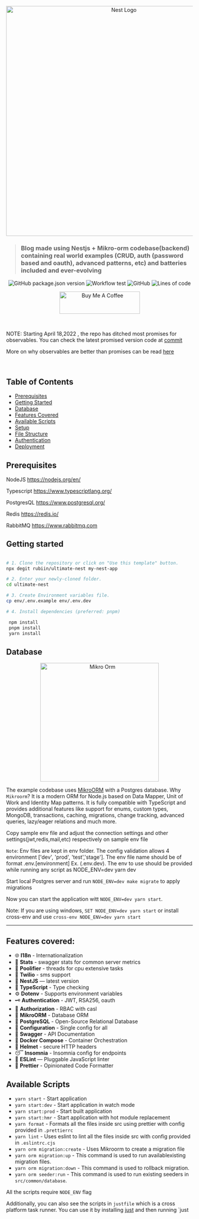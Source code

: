 <p align="center">
  <a href="http://nestjs.com/" target="blank"><img src="https://i.imgur.com/4xiI9Hu.png" width="620" alt="Nest Logo" /></a>
</p>

> ### Blog made using Nestjs + Mikro-orm codebase(backend) containing real world examples (CRUD, auth (password based and oauth), advanced patterns, etc) and batteries included and ever-evolving

<p align="center">
<img alt="GitHub package.json version" src="https://img.shields.io/github/package-json/v/rubiin/ultimate-nest">
<img alt="Workflow test" src="https://github.com/rubiin/ultimate-nest/actions/workflows/github-ci.yml/badge.svg">
<img alt="GitHub" src="https://img.shields.io/github/license/rubiin/ultimate-nest">
<img alt="Lines of code" src="https://img.shields.io/tokei/lines/github/rubiin/ultimate-nest">
</p>
<p align="center">
<a href="https://www.buymeacoffee.com/XbgWxt567" target="_blank"><img src="https://cdn.buymeacoffee.com/buttons/v2/default-green.png" alt="Buy Me A Coffee" style="height: 60px !important;width: 217px !important;" ></a>
</p>
<br/>

NOTE: Starting April 18,2022 , the repo has ditched most promises for observables. You can check the latest promised version code at
[commit](https://github.com/rubiin/ultimate-nest/tree/fb06b34f7d36f36195880e600f8f1b5b86f71213)

More on why observables are better than promises can be read [here](https://betterprogramming.pub/observables-vs-promises-which-one-should-you-use-c19aef53c680)

<br/>

## Table of Contents

-   [Prerequisites](#prerequisites)
-   [Getting Started](#getting-started)
-   [Database](#database)
-   [Features Covered](#features-covered)
-   [Available Scripts](#available-scripts)
-   [Setup](#setup)
-   [File Structure](#file-structure)
-   [Authentication](#authentication)
-   [Deployment](#deployment)

## Prerequisites

NodeJS
https://nodejs.org/en/

Typescript
https://www.typescriptlang.org/

PostgresQL
https://www.postgresql.org/

Redis
https://redis.io/

RabbitMQ
https://www.rabbitmq.com

## Getting started

```sh

# 1. Clone the repository or click on "Use this template" button.
npx degit rubiin/ultimate-nest my-nest-app

# 2. Enter your newly-cloned folder.
cd ultimate-nest

# 3. Create Environment variables file.
cp env/.env.example env/.env.dev

# 4. Install dependencies (preferred: pnpm)

 npm install
 pnpm install
 yarn install

```

## Database

<p align="center">
  <a href="https://mikro-orm.io/" target="blank"><img src="https://raw.githubusercontent.com/mikro-orm/mikro-orm/master/docs/static/img/logo-readme.svg?sanitize=true" width="320" alt="Mikro Orm" /></a>
</p>

The example codebase uses [MikroORM](https://mikro-orm.io/) with a Postgres database. Why `Mikroorm`? It is a modern ORM for Node.js based on Data Mapper, Unit of Work and Identity Map patterns. It is fully compatible with TypeScript and provides additional features like support for enums, custom types, MongoDB, transactions, caching, migrations, change tracking, advanced queries, lazy/eager relations and much more.

Copy sample env file and adjust the connection settings and other settings(jwt,redis,mail,etc) respectively on sample env file

`Note`: Env files are kept in env folder. The config validation allows 4 environment ['dev', 'prod', 'test','stage']. The env file name
should be of format .env.[environment] Ex. (.env.dev). The env to use should be provided while running any script as NODE_ENV=dev yarn dev

Start local Postgres server and run `NODE_ENV=dev make migrate` to apply migrations

Now you can start the application witt `NODE_ENV=dev yarn start`.

Note: If you are using windows, `SET NODE_ENV=dev yarn start` or install cross-env and use `cross-env NODE_ENV=dev yarn start`

---

## Features covered:

-   🌐 **I18n** - Internationalization
-   🧵 **Stats** - swagger stats for common server metrics
-   🧵 **Poolifier** - threads for cpu extensive tasks
-   💬 **Twilio** - sms support
-   📱 **NestJS** — latest version
-   🎉 **TypeScript** - Type checking
-   ⚙️ **Dotenv** - Supports environment variables
-   🗝 **Authentication** - JWT, RSA256, oauth
-   🏬 **Authorization** - RBAC with casl
-   🏪 **MikroORM** - Database ORM
-   🏪 **PostgreSQL** - Open-Source Relational Database
-   🧠 **Configuration** - Single config for all
-   📃 **Swagger** - API Documentation
-   🐳 **Docker Compose** - Container Orchestration
-   🔐 **Helmet** - secure HTTP headers
-   😴 **Insomnia** - Insomnia config for endpoints
-   📏 **ESLint** — Pluggable JavaScript linter
-   💖 **Prettier** - Opinionated Code Formatter

## Available Scripts

-   `yarn start` - Start application
-   `yarn start:dev` - Start application in watch mode
-   `yarn start:prod` - Start built application
-   `yarn start:hmr` - Start application with hot module replacement
-   `yarn format` - Formats all the files inside src using prettier with config provided in `.prettierrc`
-   `yarn lint` - Uses eslint to lint all the files inside src with config provided in `.eslintrc.cjs`
-   `yarn orm migration:create` - Uses Mikroorm to create a migration file
-   `yarn orm migration:up` - This command is used to run availablexisting migration files.
-   `yarn orm migration:down` - This command is used to rollback migration.
-   `yarn orm seeder:run` - This command is used to run existing seeders in `src/common/database`.

All the scripts require `NODE_ENV` flag

Additionally, you can also see the scripts in `justfile` which is a cross platform task runner. You can use it by installing [just](https://github.com/casey/just#packages) and then running `just <script>

---

## Setup

-   First if you don't want to use any libs from like redis, mailer etc. replace them from the app.module.tasks
    -   You will also need to remove the config from `validate.config.ts` from line ` load: []`
    -   Also remove the unwanted config variables from the env file
-   Make sure you create a env file under `env` directory with name like `.env.something`.The portion after .env is the `NODE_ENV` value which will be required while running the app
-   Also make sure you have ssl files inside `src/resources/ssl` if you tend to use ssl. Replace the sample files with your ssl files but keep the name same. Additionally

## Migration and seeding

Migrations are used to update the database schema. The migration files are stored in `migrations` directory.

```sh
  NODE_ENV=dev yarn orm migration:up # applies migration for dev env
```

Seeding is used to insert data into the database. The seeding files are stored in `common/database/seeders` directory.

```sh
  USER_PASSWORD=Test@1234 NODE_ENV=dev yarn orm seeder:run   # seeds data for dev env with all user password set as Test@1234
```

## Start application

-   `NODE_ENV=[env name] yarn start`
-   Test api by browsing to `http://localhost:[port]/v1/user`
-   View automatically generated swagger api docs by browsing to `http://localhost:[port]/docs`
-   View automatically generated swagger stats dashboard by browsing to `http://localhost:[port]/stats`. The username and password is the values set in the env file under `SWAGGER_USERNAME` and `SWAGGER_PASS` respectively

## File structure

```text
ultimate-nest
├── env                                           * Contains all configuration files
│   └── .env.example                              * Sample configuration file.
│   └── .env.dev                                  * Configuration file for development environment.
│   └── .env.prod                                 * Configuration file for production environment.
│   └── .env.test                                 * Configuration file for test environment.
├── coverage                                      * Coverage reports after running `yarn test:cov` command.
├── dist                                          * Optimized code for production after `yarn build` is run.
├── src
    └── modules                                   * Folder where specific modules all files are stored
          └── <module>
      │       └── dto                             * Data Transfer Objects.
      │       └── <module>.controller.ts          * Controller file.
      │       └── <module>.module.ts              * root module file for module.
      │       └── <module>.service.ts             * Service file for <module>.
      │       └── <module>.service.spec.ts        * Test file for service.
      │       └── <module>.repository.ts          * Repository file for <module>.
      │       └── <module>.repository.spec.ts     * Test file for repository.
│   └── common                                    * Common helpers function, dto, entity,guards, custom validators,types, exception, decorators etc.
│   └── __mocks__                                 * Fixtures for unit tests.
│   └── libs                                      * Resusable pre configured libraries
│   └── resources                                 * Contains all static resources like ssl, i18n,email templates etc.
│   └── app.module.ts                             * Root module of the application.
│   └── main.ts                                   * The entry file of the application which uses the core function NestFactory to create a Nest application instance.
├── test                                          * End to end test files for the application.

```

# Authentication

This applications uses JSON Web Token (JWT) to handle authentication. The token is passed with each request using the `Authorization` header with `Token` scheme. The JWT authentication middleware handles the validation and authentication of the token.

# Deployment

You need to have `docker` and `docker-compose` (not the compose plugin) installed. Also since we are using `makefiles` for deployment, you need to have `make` installed.

```sh
  ENV=dev sh ./scripts/deploy.sh   # deploys dev environment (.env.dev used)
  ENV=prod sh ./scripts/deploy.sh   # deploys prod environment (.env.prod used)
```

The password for `redis` and `rabbitmq` is `Test@1234` can be changed in the make file under `deploy` script

More docs found at `docs` folder

<h2 align="center">Do you use this template?<br/>Don't be shy to give it a star! ★</h2>

Also if you are into NestJS ecosystem you may be interested in one of my other libs:

[nestjs-easyconfig](https://github.com/rubiin/nestjs-pino)

[![GitHub stars](https://img.shields.io/github/stars/rubiin/nestjs-easyconfig?style=flat-square)](https://github.com/rubiin/nestjs-easyconfig)
[![npm](https://img.shields.io/npm/dm/nestjs-easyconfig?style=flat-square)](https://www.npmjs.com/package/nestjs-easyconfig)

Platform config manager for nestjs. It supports multiple config files and environment variables.

---

[nestjs-minio](https://github.com/rubiin/nestjs-minio)

[![GitHub stars](https://img.shields.io/github/stars/rubiin/nestjs-minio?style=flat-square)](https://github.com/rubiin/nestjs-minio)
[![npm](https://img.shields.io/npm/dm/nestjs-minio?style=flat-square)](https://www.npmjs.com/package/nestjs-sessminioion)

This is a minio module for Nest.

---

[nestjs-cloudinary](https://github.com/rubiin/nestjs-cloudinary)

[![GitHub stars](https://img.shields.io/github/stars/rubiin/nestjs-cloudinary?style=flat-square)](https://github.com/rubiin/nestjs-cloudinary)
[![npm](https://img.shields.io/npm/dm/nestjs-cloudinary?style=flat-square)](https://www.npmjs.com/package/nestjs-cloudinary)

This is a cloudinary module for Nest.

---

[nestjs-pgpromise](https://github.com/segmentstream/nestjs-injectable)

[![GitHub stars](https://img.shields.io/github/stars/rubiin/nestjs-pgpromise?style=flat-square)](https://github.com/rubiin/nestjs-pgpromise)
[![npm](https://img.shields.io/npm/dm/nestjs-pgpromise?style=flat-square)](https://www.npmjs.com/package/nestjs-pgpromise)

A Module for Utilizing Pg-promise with NestJS

---

Made with ❤️ with opensource.
